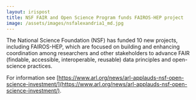 ```yaml
---
layout: irispost
title: NSF FAIR and Open Science Program funds FAIROS-HEP project 
image: /assets/images/nsfalexandria1_md.jpg
---
```



The National Science Foundation (NSF) has funded 10 new projects, including FAIROS-HEP, which are focused on building and enhancing coordination among researchers and other stakeholders to advance FAIR (findable, accessible, interoperable, reusable) data principles and open-science practices. 

  For information see [https://www.arl.org/news/arl-applauds-nsf-open-science-investment/](https://www.arl.org/news/arl-applauds-nsf-open-science-investment/).




